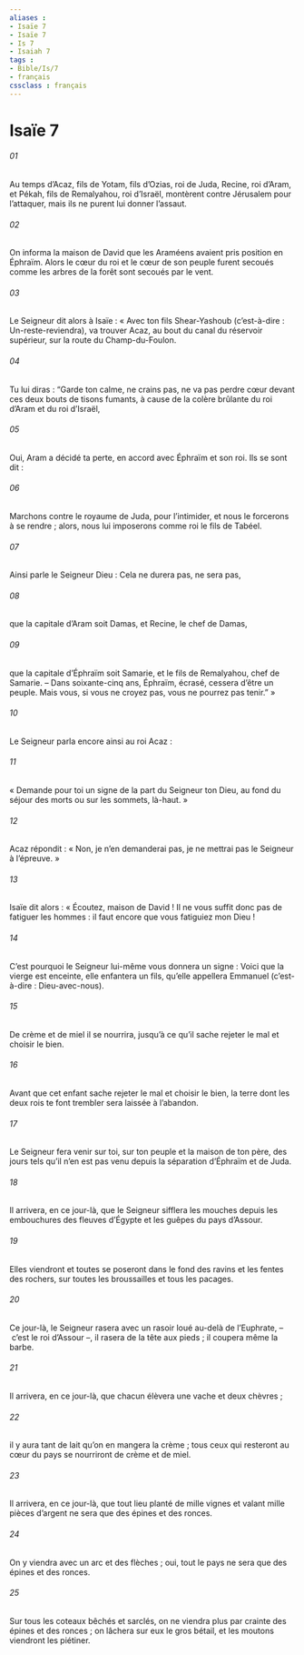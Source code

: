 ```yaml
---
aliases : 
- Isaïe 7
- Isaïe 7
- Is 7
- Isaiah 7
tags : 
- Bible/Is/7
- français
cssclass : français
---
```


# Isaïe 7

###### 01
Au temps d’Acaz, fils de Yotam, fils d’Ozias, roi de Juda, Recine, roi d’Aram, et Pékah, fils de Remalyahou, roi d’Israël, montèrent contre Jérusalem pour l’attaquer, mais ils ne purent lui donner l’assaut.
###### 02
On informa la maison de David que les Araméens avaient pris position en Éphraïm. Alors le cœur du roi et le cœur de son peuple furent secoués comme les arbres de la forêt sont secoués par le vent.
###### 03
Le Seigneur dit alors à Isaïe : « Avec ton fils Shear-Yashoub (c’est-à-dire : Un-reste-reviendra), va trouver Acaz, au bout du canal du réservoir supérieur, sur la route du Champ-du-Foulon.
###### 04
Tu lui diras :
“Garde ton calme, ne crains pas,
ne va pas perdre cœur
devant ces deux bouts de tisons fumants,
à cause de la colère brûlante du roi d’Aram
et du roi d’Israël,
###### 05
Oui, Aram a décidé ta perte,
en accord avec Éphraïm et son roi.
Ils se sont dit :
###### 06
Marchons contre le royaume de Juda,
pour l’intimider,
et nous le forcerons à se rendre ;
alors, nous lui imposerons comme roi le fils de Tabéel.
###### 07
Ainsi parle le Seigneur Dieu :
Cela ne durera pas, ne sera pas,
###### 08
que la capitale d’Aram soit Damas,
et Recine, le chef de Damas,
###### 09
que la capitale d’Éphraïm soit Samarie,
et le fils de Remalyahou, chef de Samarie.
– Dans soixante-cinq ans, Éphraïm, écrasé,
cessera d’être un peuple.
Mais vous, si vous ne croyez pas,
vous ne pourrez pas tenir.” »
###### 10
Le Seigneur parla encore ainsi au roi Acaz :
###### 11
« Demande pour toi un signe de la part du Seigneur ton Dieu, au fond du séjour des morts ou sur les sommets, là-haut. »
###### 12
Acaz répondit : « Non, je n’en demanderai pas, je ne mettrai pas le Seigneur à l’épreuve. »
###### 13
Isaïe dit alors :
« Écoutez, maison de David !
Il ne vous suffit donc pas de fatiguer les hommes :
il faut encore que vous fatiguiez mon Dieu !
###### 14
C’est pourquoi le Seigneur lui-même
vous donnera un signe :
Voici que la vierge est enceinte,
elle enfantera un fils,
qu’elle appellera Emmanuel
(c’est-à-dire : Dieu-avec-nous).
###### 15
De crème et de miel il se nourrira,
jusqu’à ce qu’il sache rejeter le mal et choisir le bien.
###### 16
Avant que cet enfant sache rejeter le mal
et choisir le bien,
la terre dont les deux rois te font trembler
sera laissée à l’abandon.
###### 17
Le Seigneur fera venir sur toi,
sur ton peuple et la maison de ton père,
des jours tels qu’il n’en est pas venu
depuis la séparation d’Éphraïm et de Juda.
###### 18
Il arrivera, en ce jour-là,
que le Seigneur sifflera les mouches
depuis les embouchures des fleuves d’Égypte
et les guêpes du pays d’Assour.
###### 19
Elles viendront et toutes se poseront
dans le fond des ravins et les fentes des rochers,
sur toutes les broussailles et tous les pacages.
###### 20
Ce jour-là, le Seigneur rasera
avec un rasoir loué au-delà de l’Euphrate,
– c’est le roi d’Assour –,
il rasera de la tête aux pieds ;
il coupera même la barbe.
###### 21
Il arrivera, en ce jour-là,
que chacun élèvera une vache et deux chèvres ;
###### 22
il y aura tant de lait
qu’on en mangera la crème ;
tous ceux qui resteront au cœur du pays
se nourriront de crème et de miel.
###### 23
Il arrivera, en ce jour-là, que tout lieu
planté de mille vignes
et valant mille pièces d’argent
ne sera que des épines et des ronces.
###### 24
On y viendra avec un arc et des flèches ;
oui, tout le pays ne sera que des épines et des ronces.
###### 25
Sur tous les coteaux bêchés et sarclés,
on ne viendra plus par crainte des épines et des ronces ;
on lâchera sur eux le gros bétail,
et les moutons viendront les piétiner.
